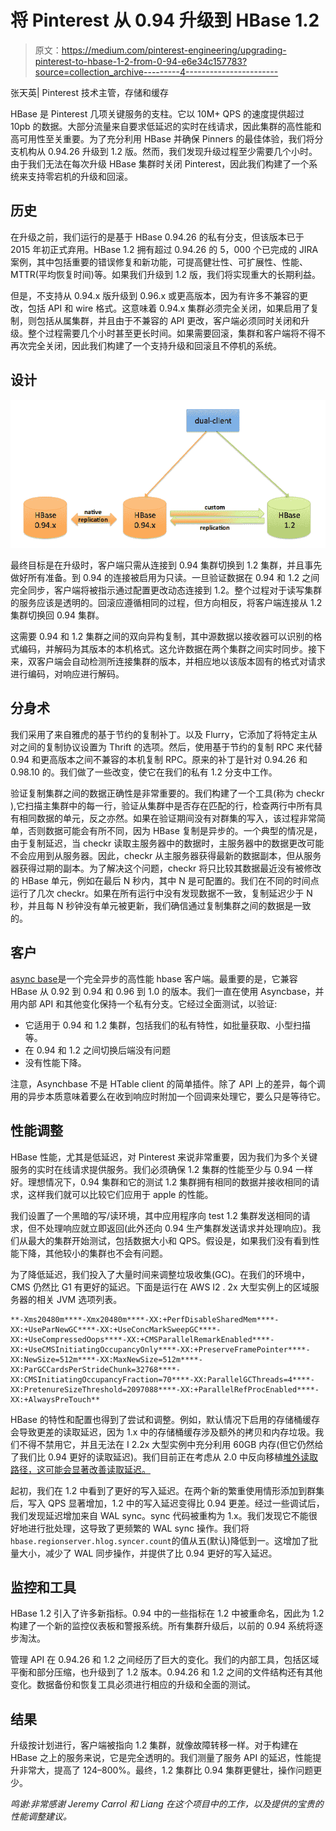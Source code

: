 # 将 Pinterest 从 0.94 升级到 HBase 1.2

> 原文：<https://medium.com/pinterest-engineering/upgrading-pinterest-to-hbase-1-2-from-0-94-e6e34c157783?source=collection_archive---------4----------------------->

张天英| Pinterest 技术主管，存储和缓存

HBase 是 Pinterest 几项关键服务的支柱。它以 10M+ QPS 的速度提供超过 10pb 的数据。大部分流量来自要求低延迟的实时在线请求，因此集群的高性能和高可用性至关重要。为了充分利用 HBase 并确保 Pinners 的最佳体验，我们将分支机构从 0.94.26 升级到 1.2 版。然而，我们发现升级过程至少需要几个小时。由于我们无法在每次升级 HBase 集群时关闭 Pinterest，因此我们构建了一个系统来支持零宕机的升级和回滚。

## 历史

在升级之前，我们运行的是基于 HBase 0.94.26 的私有分支，但该版本已于 2015 年初正式弃用。HBase 1.2 拥有超过 0.94.26 的 5，000 个已完成的 JIRA 案例，其中包括重要的错误修复和新功能，可提高健壮性、可扩展性、性能、MTTR(平均恢复时间)等。如果我们升级到 1.2 版，我们将实现重大的长期利益。

但是，不支持从 0.94.x 版升级到 0.96.x 或更高版本，因为有许多不兼容的更改，包括 API 和 wire 格式。这意味着 0.94.x 集群必须完全关闭，如果启用了复制，则包括从属集群，并且由于不兼容的 API 更改，客户端必须同时关闭和升级。整个过程需要几个小时甚至更长时间。如果需要回滚，集群和客户端将不得不再次完全关闭，因此我们构建了一个支持升级和回滚且不停机的系统。

## 设计

![](img/f88117e67ac28ed555edd1b09004d570.png)

最终目标是在升级时，客户端只需从连接到 0.94 集群切换到 1.2 集群，并且事先做好所有准备。到 0.94 的连接被启用为只读。一旦验证数据在 0.94 和 1.2 之间完全同步，客户端将被指示通过配置更改动态连接到 1.2。整个过程对于读写集群的服务应该是透明的。回滚应遵循相同的过程，但方向相反，将客户端连接从 1.2 集群切换回 0.94 集群。

这需要 0.94 和 1.2 集群之间的双向异构复制，其中源数据以接收器可以识别的格式编码，并解码为其版本的本机格式。这允许数据在两个集群之间实时同步。接下来，双客户端会自动检测所连接集群的版本，并相应地以该版本固有的格式对请求进行编码，对响应进行解码。

## 分身术

我们采用了来自雅虎的基于节约的复制补丁。以及 Flurry，它添加了将特定主从对之间的复制协议设置为 Thrift 的选项。然后，使用基于节约的复制 RPC 来代替 0.94 和更高版本之间不兼容的本机复制 RPC。原来的补丁是针对 0.94.26 和 0.98.10 的。我们做了一些改变，使它在我们的私有 1.2 分支中工作。

验证复制集群之间的数据正确性是非常重要的。我们构建了一个工具(称为 checkr ),它扫描主集群中的每一行，验证从集群中是否存在匹配的行，检查两行中所有具有相同数据的单元，反之亦然。如果在验证期间没有对群集的写入，该过程非常简单，否则数据可能会有所不同，因为 HBase 复制是异步的。一个典型的情况是，由于复制延迟，当 checkr 读取主服务器中的数据时，主服务器中的数据更改可能不会应用到从服务器。因此，checkr 从主服务器获得最新的数据副本，但从服务器获得过期的副本。为了解决这个问题，checkr 将只比较其数据最近没有被修改的 HBase 单元，例如在最后 N 秒内，其中 N 是可配置的。我们在不同的时间点运行了几次 checkr。如果在所有运行中没有发现数据不一致，复制延迟少于 N 秒，并且每 N 秒钟没有单元被更新，我们确信通过复制集群之间的数据是一致的。

## 客户

[async base](http://opentsdb.github.io/asynchbase/)是一个完全异步的高性能 hbase 客户端。最重要的是，它兼容 HBase 从 0.92 到 0.94 和 0.96 到 1.0 的版本。我们一直在使用 Asyncbase，并用内部 API 和其他变化保持一个私有分支。它经过全面测试，以验证:

*   它适用于 0.94 和 1.2 集群，包括我们的私有特性，如批量获取、小型扫描等。
*   在 0.94 和 1.2 之间切换后端没有问题
*   没有性能下降。

注意，Asynchbase 不是 HTable client 的简单插件。除了 API 上的差异，每个调用的异步本质意味着要么在收到响应时附加一个回调来处理它，要么只是等待它。

## 性能调整

HBase 性能，尤其是低延迟，对 Pinterest 来说非常重要，因为我们为多个关键服务的实时在线请求提供服务。我们必须确保 1.2 集群的性能至少与 0.94 一样好。理想情况下，0.94 集群和它的测试 1.2 集群拥有相同的数据并接收相同的请求，这样我们就可以比较它们应用于 apple 的性能。

我们设置了一个黑暗的写/读环境，其中应用程序向 test 1.2 集群发送相同的请求，但不处理响应就立即返回(此外还向 0.94 生产集群发送请求并处理响应)。我们从最大的集群开始测试，包括数据大小和 QPS。假设是，如果我们没有看到性能下降，其他较小的集群也不会有问题。

为了降低延迟，我们投入了大量时间来调整垃圾收集(GC)。在我们的环境中，CMS 仍然比 G1 有更好的延迟。下面是运行在 AWS I2 . 2x 大型实例上的区域服务器的相关 JVM 选项列表。

```
**-Xms20480m****-Xmx20480m****-XX:+PerfDisableSharedMem****-XX:+UseParNewGC****-XX:+UseConcMarkSweepGC****-XX:+UseCompressedOops****-XX:+CMSParallelRemarkEnabled****-XX:+UseCMSInitiatingOccupancyOnly****-XX:+PreserveFramePointer****-XX:NewSize=512m****-XX:MaxNewSize=512m****-XX:ParGCCardsPerStrideChunk=32768****-XX:CMSInitiatingOccupancyFraction=70****-XX:ParallelGCThreads=4****-XX:PretenureSizeThreshold=2097088****-XX:+ParallelRefProcEnabled****-XX:+AlwaysPreTouch**
```

HBase 的特性和配置也得到了尝试和调整。例如，默认情况下启用的存储桶缓存会导致更差的读取延迟，因为 1.x 中的存储桶缓存涉及额外的拷贝和内存垃圾。我们不得不禁用它，并且无法在 I 2.2x 大型实例中充分利用 60GB 内存(但它仍然给了我们比 0.94 更好的读取延迟)。我们目前正在考虑从 2.0 中反向移植[堆外读取路径，这可能会显著改善读取延迟。](https://blogs.apache.org/hbase/entry/offheap-read-path-in-production)

起初，我们在 1.2 中看到了更好的写入延迟。在两个新的繁重使用情形添加到群集后，写入 QPS 显著增加，1.2 中的写入延迟变得比 0.94 更差。经过一些调试后，我们发现延迟增加来自 WAL sync。sync 代码被重构为 1.x。我们发现它不能很好地进行批处理，这导致了更频繁的 WAL sync 操作。我们将`hbase.regionserver.hlog.syncer.count`的值从五(默认)降低到一。这增加了批量大小，减少了 WAL 同步操作，并提供了比 0.94 更好的写入延迟。

## 监控和工具

HBase 1.2 引入了许多新指标。0.94 中的一些指标在 1.2 中被重命名，因此为 1.2 构建了一个新的监控仪表板和警报系统。所有集群升级后，以前的 0.94 系统将逐步淘汰。

管理 API 在 0.94.26 和 1.2 之间经历了巨大的变化。我们的内部工具，包括区域平衡和部分压缩，也升级到了 1.2 版本。0.94.26 和 1.2 之间的文件结构还有其他变化。数据备份和恢复工具必须进行相应的升级和全面的测试。

## 结果

升级按计划进行，客户端被指向 1.2 集群，就像故障转移一样。对于构建在 HBase 之上的服务来说，它是完全透明的。我们测量了服务 API 的延迟，性能提升非常大，提高了 124–800%。最终，1.2 集群比 0.94 集群更健壮，操作问题更少。

*鸣谢:非常感谢 Jeremy Carrol 和 Liang 在这个项目中的工作，以及提供的宝贵的性能调整建议。*